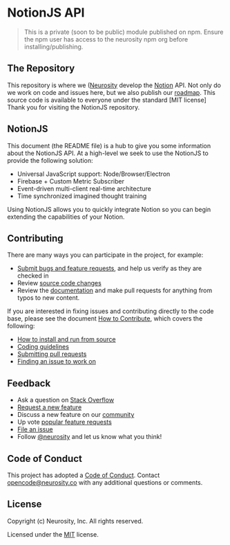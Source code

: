 # NotionJS API

> This is a private (soon to be public) module published on npm. Ensure the npm user has access to the neurosity npm org before installing/publishing.

## The Repository

This repository is where we ([Neurosity](https://neurosity.co) develop the [Notion](https://neurosity.co) API. Not only do we work on code and issues here, but we also publish our [roadmap](https://github.com/neurosity/notion-js/blob/master/ROADMAP.md). This source code is available to everyone under the standard [MIT license]
Thank you for visiting the NotionJS repository.

## NotionJS

This document (the README file) is a hub to give you some information about the NotionJS API. At a high-level we seek to use the NotionJS to provide the following solution:

* Universal JavaScript support: Node/Browser/Electron
* Firebase + Custom Metric Subscriber
* Event-driven multi-client real-time architecture
* Time synchronized imagined thought training

Using NotionJS allows you to quickly integrate Notion so you can begin extending the capabilities of your Notion.

## Contributing

There are many ways you can participate in the project, for example:

* [Submit bugs and feature requests](https://github.com/neurosity/notion-js/issues), and help us verify as they are checked in
* Review [source code changes](https://github.com/neurosity/notion-js/pulls)
* Review the [documentation](https://github.com/neurosity/notion-js/tree/master/website) and make pull requests for anything from typos to new content.

If you are interested in fixing issues and contributing directly to the code base,
please see the document [How to Contribute](https://github.com/Neurosity/notion-js/wiki/How-to-Contribute), which covers the following:

* [How to install and run from source](https://github.com/neurosity/notion-js/wiki/How-to-Contribute#contributing-to-notionjs)
* [Coding guidelines](https://github.com/neurosity/notion-js/wiki/Coding-Guidelines)
* [Submitting pull requests](https://github.com/neurosity/notion-js/wiki/How-to-Contribute#pull-requests)
* [Finding an issue to work on](https://github.com/neurosity/notion-js/wiki/How-to-Contribute#where-to-contribute)

## Feedback

* Ask a question on [Stack Overflow](https://stackoverflow.com/questions/tagged/notion-js)
* [Request a new feature](https://github.com/neurosity/notion-js/blob/master/CONTRIBUTING.md)
* Discuss a new feature on our [community](https://support.neurosity.co/hc/en-us/community/topics)
* Up vote [popular feature requests](https://github.com/neurosity/notion-js/issues?q=is%3Aopen+is%3Aissue+label%3Afeature-request+sort%3Areactions-%2B1-desc)
* [File an issue](https://github.com/neurosity/notion-js/issues)
* Follow [@neurosity](https://twitter.com/code) and let us know what you think!

## Code of Conduct

This project has adopted a [Code of Conduct](https://github.com/neurosity/notion-js/blob/master/CODE_OF_CONDUCT.md). Contact [opencode@neurosity.co](mailto:opencode@neurosity.co) with any additional questions or comments.

## License

Copyright (c) Neurosity, Inc. All rights reserved.

Licensed under the [MIT](LICENSE.txt) license.
